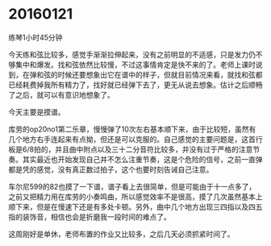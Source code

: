# 20160121

练琴1小时45分钟

今天练和弦比较多，感觉手渐渐拉伸起来，没有之前明显的不适感，只是发力仍不够集中和爆发。找和弦依然比较慢，不过这事情肯定是快不来的了。老师上课时说到，在弹和弦的时候还要想象出它在谱中的样子，但就目前情况来看，就找和弦都已经耗费掉我所有精力了，找好就已经弹下去了，更无从说去想象。估计之后顺畅了之后，就可以有意识地想象了。

今天主要是摸谱。

库劳的op20no1第二乐章，慢慢弹了10次左右基本顺下来，由于比较短，虽然有几个地方右手连起来有点拗，但还是可以克服的。自己感觉的主要问题是，这首行板是6/8拍的，并且曲中附点以及三十二分音符比较多，并没有过于严格的注意节奏。其实最近也开始发现自己并不怎么注重节奏，这是个危险的信号，之前一直弹都是凭的感觉，没有真正数过拍子，这个也要时刻告诫自己注意。

车尔尼599的82也摸了一下谱，谱子看上去很简单，但是可能由于十一点多了，之前又把精力用在库劳的小奏鸣曲，所以感觉效率不是很高，摸了几次虽然基本上顺下来，但是在慢速下还是有多处卡顿。另外，曲中几个地方出现三四指以及四五指的装饰音，相信也会是折磨我一段时间的难点了。

这周刚好是单休，老师布置的作业又比较多，之后几天必须抓紧时间了。